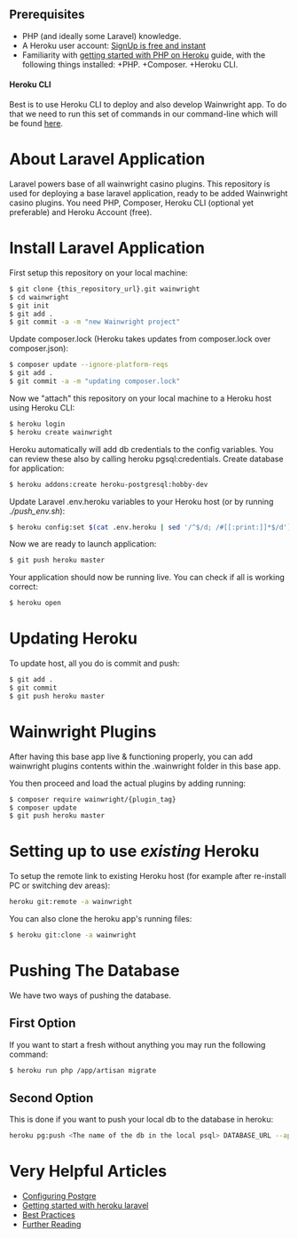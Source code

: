 ## Prerequisites
+ PHP (and ideally some Laravel) knowledge.
+ A Heroku user account: [SignUp is free and instant](https://signup.heroku.com/signup/dc)
+ Familiarity with [getting started with PHP on Heroku](https://devcenter.heroku.com/articles/getting-started-with-php) guide, with the following things installed:
		+PHP.
		+Composer.
		+Heroku CLI.

#### Heroku CLI
Best is to use Heroku CLI to deploy and also develop Wainwright app.
To do that we need to run this set of commands in our command-line which will be found [here](https://cli.heroku.com/).

# About Laravel Application
Laravel powers base of all wainwright casino plugins. This repository is used for deploying a base laravel application, ready to be added Wainwright casino plugins.
You need PHP, Composer, Heroku CLI (optional yet preferable) and Heroku Account (free).

# Install Laravel Application
First setup this repository on your local machine:
```bash 
$ git clone {this_repository_url}.git wainwright
$ cd wainwright
$ git init
$ git add .
$ git commit -a -m "new Wainwright project"
```

Update composer.lock (Heroku takes updates from composer.lock over composer.json):
```bash
$ composer update --ignore-platform-reqs
$ git add .
$ git commit -a -m "updating composer.lock"
```

Now we "attach" this repository on your local machine to a Heroku host using Heroku CLI:
```bash
$ heroku login
$ heroku create wainwright
```

Heroku automatically will add db credentials to the config variables. You can review these also by calling heroku pgsql:credentials. 
Create database for application:
```bash
$ heroku addons:create heroku-postgresql:hobby-dev
```

Update Laravel .env.heroku variables to your Heroku host (or by running *./push_env.sh*):
```bash
$ heroku config:set $(cat .env.heroku | sed '/^$/d; /#[[:print:]]*$/d')
```

Now we are ready to launch application:
```bash
$ git push heroku master
```

Your application should now be running live. You can check if all is working correct:
```bash
$ heroku open
```

# Updating Heroku
To update host, all you do is commit and push:
```bash
$ git add .
$ git commit
$ git push heroku master
```

# Wainwright Plugins
After having this base app live & functioning properly, you can add wainwright plugins contents within the .wainwright folder in this base app. 

You then proceed and load the actual plugins by adding running:
```bash
$ composer require wainwright/{plugin_tag}
$ composer update
$ git push heroku master
```

# Setting up to use _existing_ Heroku
To setup the remote link to existing Heroku host (for example after re-install PC or switching dev areas):
```bash
heroku git:remote -a wainwright
```

You can also clone the heroku app's running files:
```bash
$ heroku git:clone -a wainwright
```

# Pushing The Database
We have two ways of pushing the database.

## First Option
If you want to start a fresh without anything you may run the following command:

```bash
$ heroku run php /app/artisan migrate
```

## Second Option
This is done if you want to push your local db to the database in heroku:

```bash
heroku pg:push <The name of the db in the local psql> DATABASE_URL --app <heroku-app>
```

# Very Helpful Articles
+ [Configuring Postgre](https://mattstauffer.com/blog/laravel-on-heroku-using-a-postgresql-database/)
+ [Getting started with heroku laravel](https://devcenter.heroku.com/articles/getting-started-with-laravel)
+ [Best Practices](https://devcenter.heroku.com/articles/getting-started-with-laravel#best-practices)
+ [Further Reading](https://devcenter.heroku.com/articles/getting-started-with-laravel#further-reading)
